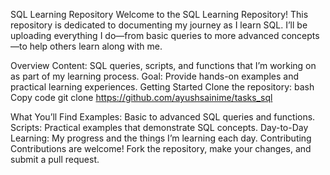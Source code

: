 SQL Learning Repository
Welcome to the SQL Learning Repository! This repository is dedicated to documenting my journey as I learn SQL. I’ll be uploading everything I do—from basic queries to more advanced concepts—to help others learn along with me.

Overview
Content: SQL queries, scripts, and functions that I’m working on as part of my learning process.
Goal: Provide hands-on examples and practical learning experiences.
Getting Started
Clone the repository:
bash
Copy code
git clone https://github.com/ayushsainime/tasks_sql



What You’ll Find
Examples: Basic to advanced SQL queries and functions.
Scripts: Practical examples that demonstrate SQL concepts.
Day-to-Day Learning: My progress and the things I’m learning each day.
Contributing
Contributions are welcome! Fork the repository, make your changes, and submit a pull request.
